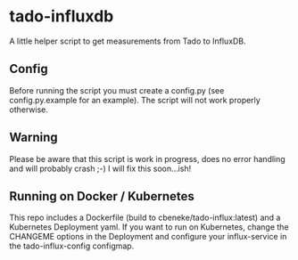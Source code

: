 # tado-influxdb
A little helper script to get measurements from Tado to InfluxDB.

## Config
Before running the script you must create a config.py (see config.py.example
for an example). The script will not work properly otherwise.

## Warning
Please be aware that this script is work in progress, does no error handling
and will probably crash ;-) I will fix this soon...ish!

## Running on Docker / Kubernetes
This repo includes a Dockerfile (build to cbeneke/tado-influx:latest) and a
Kubernetes Deployment yaml. If you want to run on Kubernetes, change the
CHANGEME options in the Deployment and configure your influx-service in the
tado-influx-config configmap.
